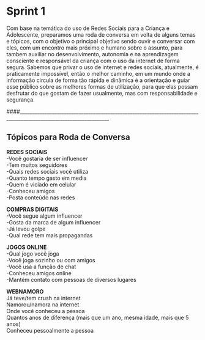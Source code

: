 # Sprint 1

Com base na temática do uso de Redes Sociais para a Criança e Adolescente, preparamos uma roda de conversa em volta de alguns temas e tópicos, com o objetivo o principal objetivo sendo ouvir e conversar com eles, com um encontro mais próximo e humano sobre o assunto, para tambem auxiliar no desenvolvimento, autonomia e na aprendizagem consciente e responsável da criança com o uso da internet de forma segura.
Sabemos que privar o uso de internet e redes sociais, atualmente, é praticamente impossível, então o melhor caminho, em um mundo onde a informação circula de forma tão rápida e dinâmica é a orientação e guiar esse público sobre as melhores formas de utilização, para que elas possam desfrutar do que gostam de fazer usualmente, mas com responsabilidade e segurança.

####___________________________________________________________________________________________________________________


## Tópicos para Roda de Conversa
**REDES SOCIAIS**  
-Você gostaria de ser influencer  
-Tem muitos seguidores  
-Quais redes sociais você utiliza  
-Quanto tempo gasto em media  
-Quem é viciado em celular  
-Conheceu amigos  
-Posta conteúdo nas redes


**COMPRAS DIGITAIS**  
-Você segue algum influencer  
-Gosta da marca de algum influencer  
-Já levou golpe  
-Qual rede tem mais propagandas  

**JOGOS ONLINE**  
-Qual jogo você joga  
-Você joga sozinho ou com amigos  
-Você usa a função de chat  
-Conheceu amigos online  
-Mantém contato com pessoas de diversos lugares  


**WEBNAMORO**  
Já teve/tem crush na internet  
Namorou/namora na internet  
Onde você conheceu a pessoa  
Quantos anos de diferença (mais que um ano, mesma idade, mais que 5 anos)  
Conheceu pessoalmente a pessoa  

